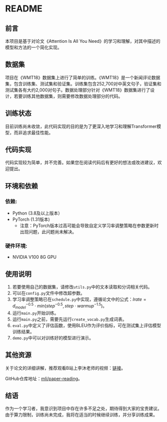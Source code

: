 # README

## 前言
本项目是基于对论文《Attention Is All You Need》的学习和理解，对其中描述的模型和方法的一个简化实现。

## 数据集
项目在《WMT18》数据集上进行了简单的训练。《WMT18》是一个新闻评论数据集，包含训练集、测试集和验证集。训练集包含252,700对中英文句子，验证集和测试集各有大约2,000对句子。数据处理部分针对《WMT18》数据集进行了设计，若要训练其他数据集，则需要修改数据处理部分的代码。

## 训练状态
目前训练尚未收敛，此代码实现的目的是为了更深入地学习和理解Transformer模型，而非追求最佳性能。

## 代码实现
代码实现较为简单，并不完善。如果您在阅读代码后有更好的想法或改进建议，欢迎提出。

## 环境和依赖
### 依赖:
- Python (3.8及以上版本）
- PyTorch (1.31版本)
  - 注意：PyTorch版本过高可能会导致自定义学习率调整策略在参数更新时出现问题，此问题尚未解决。

### 硬件环境:
- NVIDIA V100 8G GPU

## 使用说明
1. 若要使用自己的数据集，请修改`utils.py`中的文本读取和分词相关代码。
2. 可以在`config.py`文件中修改超参数。
3. 学习率调整策略已在`schedule.py`中实现，遵循论文中的公式：$lrate = d_{model}^{-0.5}\cdot min(step^{-0.5}, step\cdot warmup^{-1.5})$。
4. 运行`main.py`开始训练。
5. 运行`main.py`之前，需要先运行`create_vocab.py`生成词表。
6. `eval.py`中定义了评估函数，使用BLEU作为评价指标，可在测试集上评估模型训练结果。
7. `demo.py`中可以对训练好的模型进行演示。

## 其他资源
关于论文的详细讲解，推荐观看B站上李沐老师的视频：[链接](https://www.bilibili.com/video/BV1pu411o7BE/)。

GitHub仓库地址：[mli/paper-reading](https://github.com/mli/paper-reading)。

## 结语
作为一个学习者，我意识到项目中存在许多不足之处，期待得到大家的宝贵建议。由于算力限制，训练尚未完成，我将在适当的时候继续训练，并分享训练成果。

